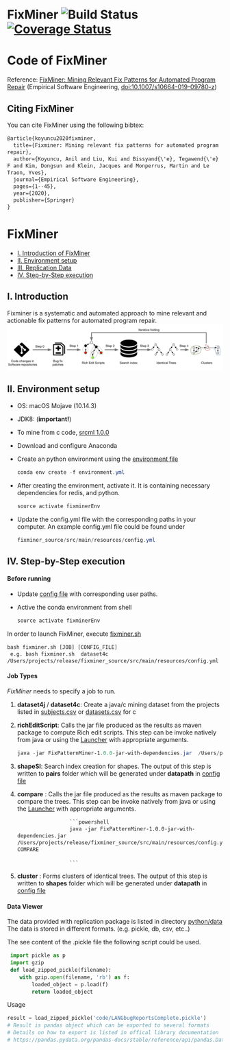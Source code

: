 # FixMiner ![Build Status](https://travis-ci.com/SerVal-DTF/fixminer_source.svg?branch=master)[![Coverage Status](https://coveralls.io/repos/github/SerVal-DTF/fixminer_source/badge.svg?branch=master)](https://coveralls.io/github/SerVal-DTF/fixminer_source?branch=master)

# Code of FixMiner

Reference: [FixMiner: Mining Relevant Fix Patterns for Automated Program Repair](http://arxiv.org/pdf/1810.01791) (Empirical Software Engineering, [doi:10.1007/s10664-019-09780-z](https://doi.org/10.1007/s10664-019-09780-z))
## Citing FixMiner

You can cite FixMiner using the following bibtex:

```
@article{koyuncu2020fixminer,
  title={Fixminer: Mining relevant fix patterns for automated program repair},
  author={Koyuncu, Anil and Liu, Kui and Bissyand{\'e}, Tegawend{\'e} F and Kim, Dongsun and Klein, Jacques and Monperrus, Martin and Le Traon, Yves},
  journal={Empirical Software Engineering},
  pages={1--45},
  year={2020},
  publisher={Springer}
}
  ```
# FixMiner

* [I. Introduction of FixMiner](#user-content-i-introduction)
* [II. Environment setup](#user-content-ii-environment)
* [III. Replication Data](#user-content-iii-data)
* [IV. Step-by-Step execution](#user-content-iv-how-to-run)
<!--
* [V. Evaluation Result](#user-content-v-evaluation-result)
* [VI. Generated Patches](#user-content-vi-generated-patches)
* [VII. Structure of the project](#user-content-vii-structure-of-the-project)
-->

## I. Introduction

Fixminer is a systematic and automated approach to mine relevant and actionable fix patterns for automated program repair.
![The workflow of this technique.\label{workflow}](worflow.png)

## II. Environment setup

* OS: macOS Mojave (10.14.3)
* JDK8: (**important!**)
* To mine from c code, [srcml 1.0.0](https://www.srcml.org/#download)
* Download and configure Anaconda
* Create an python environment using the [environment file](environment.yml)
  ```powershell
  conda env create -f environment.yml
  ```
* After creating the environment, activate it. It is containing necessary dependencies for redis, and python.
  ```powershell
  source activate fixminerEnv
  ```

* Update the config.yml file with the corresponding paths in your computer. An example config.yml file could be found under
  ```powershell
  fixminer_source/src/main/resources/config.yml
  ```
<!---
[fixminer.sh](python/fixminer.sh)

Unzip it,to the datasetPath path indicated in app.properties.

    7z x allDataset.7z
    
In order to launch FixMiner, execute [fixminer.sh](python/fixminer.sh)

    bash fixminer.sh /Users/..../enhancedASTDiff/python/ stats
--->

## IV. Step-by-Step execution

#### Before running

* Update [config file](src/main/resources/config.yml) with corresponding user paths.

* Active the conda environment from shell
  ```powershell
  source activate fixminerEnv
  ```

In order to launch FixMiner, execute [fixminer.sh](python/fixminer.sh)

    bash fixminer.sh [JOB] [CONFIG_FILE]
     e.g. bash fixminer.sh  dataset4c /Users/projects/release/fixminer_source/src/main/resources/config.yml

    
#### Job Types  

*FixMiner* needs to specify a job to run.

   1. __dataset4j__ / __dataset4c__: Create a java/c mining dataset from the projects listed in [subjects.csv](python/data/subjects.csv) or [datasets.csv](python/data/datasets.csv) for c
      
   2. __richEditScript__: Calls the jar file produced as the results as maven package to compute Rich edit scripts.
   This step can be invoke natively from java or using the [Launcher](src/main/java/edu/lu/uni/serval/richedit/Launcher.java) with appropriate arguments.

         ```powershell
         java -jar FixPatternMiner-1.0.0-jar-with-dependencies.jar  /Users/projects/release/fixminer_source/src/main/resources/config.yml RICHEDITSCRIPT
         ```   
   3. __shapeSI__: Search index creation for shapes. The output of this step is written to __pairs__ folder which will be generated under __datapath__ in [config file](src/main/resources/config.yml)
    
   4. __compare__ : Calls the jar file produced as the results as maven package to compare the trees.
                             This step can be invoke natively from java or using the [Launcher](src/main/java/edu/lu/uni/serval/richedit/Launcher.java) with appropriate arguments.
                             
                           ```powershell
                           java -jar FixPatternMiner-1.0.0-jar-with-dependencies.jar  /Users/projects/release/fixminer_source/src/main/resources/config.yml COMPARE
                          
                           ```     
   5. __cluster__ : Forms clusters of identical trees. The output of this step is written to __shapes__ folder which will be generated under __datapath__ in [config file](src/main/resources/config.yml)
                                                                                                                   
   <!--
    
    6. 'actionSI': Search index creation for actions. The output of this step is written to [pairs](python/data/pairsAction)
    
    7. 'compareActions' : ActionTree comparison
    
    8. 'clusterActions': Forms clusters of identical ActionTree. The output of this step is written to [shapes](python/data/actions)
    
    9. 'tokenSI': Search index creation for shapes. The output of this step is written to [pairs](python/data/pairsToken)
    
    10. 'compareTokens' : TokenTree comparison
    
    11. 'clusterTokens': Forms clusters of identical TokenTree. The output of this step is written to [shapes](python/data/tokens)
    
    12. 'stats' : Calculate some statistics about patterns under python/data/statsactions.csv,statsshapes.csv,statstokens.csv, and export FixPatterns of APR integration [fixpatterns](actionPattern2verify.csv)
    
   -->

<!--
App.properties:


FixMiner consists of several jobs that needs to run in order to extract fix pattern from the dataset.
It is necessary to run the FixMiner, following the order.
  1.ENHANCED AST DIFF calcuation

    By setting the jobType = ENHANCEDASTDIFF. This will create the ENHANCEDASTDIFF for the dataset regardless of the actionType.

  2.CACHE the enhanced AST Diff into memory cache

    By setting the jobType = CACHE
    
  3.SI search index construction.
  
    By setting the jobType = SI
    
  4.SIMI in order to compare the similarity between the trees.
  
    By setting the jobType = SIMI

  5.LEVEL1 mining

    By setting the jobType = LEVEL1

  6.LEVEL2 mining

    By setting the jobType = LEVEL2

  7.LEVEL3 mining

    By setting the jobType = LEVEL3
    
    
 A mining is iteration is executed for the actionType. In order to execute for all the actionTypes, the iteration should be repeated from 2-7 by changing the actionType.
    
  There are some additional parameters in the app.config. 
  
  actionType
    
    The admitted values are UPD,INS,DEL,MOV,MIX, which represents the ENHANCEDASTDIFF actions.
    UPD/INS/DEL/MOV considers tree where a single action operation is done in the action set
    MIX considers any action.
  
  parallelism
    
    The engine to use for parallelism. It is either FORKJOIN or AKKA. 
    FORKJOIN is recommended is the FixMiner is running on a single machine. 
    AKKA is suggested for distributed machines.
    
  numOfWorkers
  
    The number of workers that will be generated when AKKA is selected as the parallelism engine.
    
  cursor
  
    The maximum number of pairs in during the search index SI creation.
    
   eDiffTimeout
   
    The timeout value in seconds for the Enhanced Diff computation (ENHANCEDASTDIFF). 
    In case ENHANCEDASTDIFF step logs timeouts, this value can be increase. 
    
    
   The following parameters should be used when dealing with extremely large dataset. Otherwise, default values are suggested.
    
   isBigPair
    
    This flag when set to true, splits the pairs that into chunks as ..0.txt,1.txt etc. 
    
   chunk
   
    The extension of the pairs files. When isBigPair is set to false(which is default), it needs to be set as .csv 
    When isBigPair mode is activated then the SIMI step executed for each chunk by stepping the chunk as 0.txt, 1,txt) 

    
## V. Evaluation Result
## VI. Generated Patches
## VII. Structure of the project
--> 
    
<!--
    
## III. Replication Data
Replication Data:
    
   [singleBR.pickle](python/data/singleBR.pickle)
    
    This pickle contains the list bug reports (i.e. bid) with the their corresponding fixes (i.e. commit) for each project in the dataset (i.e. project). 
    
   [bugReports.7z.00X](python/data/bugReports.7z.001)
   
    This is the dump of the bug reports archive extracted from each commit. These bug reports are not necessarily considered as BUG,CLOSED; this archive is the contins initial bug reports before identifying the fixes. 
    
   [gumInput.7z.001](python/data/gumInput.7z.001)
   
    This archive contains all the patches in our dataset, formatted in a way that can be processed by GumTree (i.e DiffEntries, prevFiles, revFiles)
    
   [ALLbugReportsComplete.pickle](python/data/ALLbugReportsComplete.pickle)
   
    The pickle object that represents the bug reports under the following columns 'bugReport', 'summary', 'description', 'created', 'updated', 'resolved', 'reporterDN', 'reporterEmail','hasAttachment', 'attachmentTime', 'hasPR', 'commentsCount'
-->

#### Data Viewer

The data provided with replication package is listed in directory [python/data](python/data)
The data is stored in different formats. (e.g. pickle, db, csv, etc..)

The see content of the .pickle file the following script could be used.

  ```python
   import pickle as p
   import gzip
   def load_zipped_pickle(filename):
      with gzip.open(filename, 'rb') as f:
          loaded_object = p.load(f)
          return loaded_object
  ```
Usage

  ```python
  result = load_zipped_pickle('code/LANGbugReportsComplete.pickle')
  # Result is pandas object which can be exported to several formats
  # Details on how to export is listed in offical library documentation
  # https://pandas.pydata.org/pandas-docs/stable/reference/api/pandas.DataFrame.html

  ```

